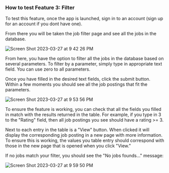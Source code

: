 ### How to test Feature 3: Filter

To test this feature, once the app is launched, sign in to an account (sign up for an account if you dont have one). 

From there you will be taken the job filter page and see all the jobs in the database. 

![Screen Shot 2023-03-27 at 9 42 26 PM](https://user-images.githubusercontent.com/33183884/228105177-ca1e308e-ba6e-4a05-a300-1330a43738cd.png)

From here, you have the option to filter all the jobs in the database based on several parameters. To filter by a parameter, simply type in appropriate text field. You can use zero to all parameters. 

Once you have filled in the desired text fields, click the submit button. Within a few moments you should see all the job postings that fit the parameters. 

![Screen Shot 2023-03-27 at 9 53 56 PM](https://user-images.githubusercontent.com/33183884/228106573-47aad87b-6cff-44cc-8a9c-867f857711cd.png)

To ensure the feature is working, you can check that all the fields you filled in match with the results returned in the table. For example, if you type in 3 to the "Rating" field, then all job postings you see should have a rating >= 3.

Next to each entry in the table is a "View" button. When clicked it will display the corresponding job posting in a new page with more information. To ensure this is working, the values you table entry should correspond with those in the new page that is opened when you click "View."

If no jobs match your filter, you should see the "No jobs founds..." message:

![Screen Shot 2023-03-27 at 9 59 50 PM](https://user-images.githubusercontent.com/33183884/228107454-d801bc79-84c4-41cc-9367-a86c22b2c536.png)
